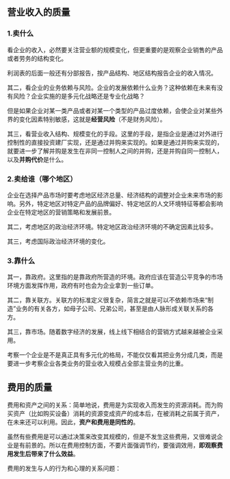 
## 营业收入的质量

### 1.卖什么
看企业的收入，必然要关注营业额的规模变化，但更重要的是观察企业销售的产品或者劳务的结构变化。

利润表的后面一般还有分部报告，按产品结构、地区结构报告企业的收入情况。

其二，看企业的业务依赖与风险。企业的发展依赖什么业务？这种依赖在未来有没有风险？企业实施的是多元化战略还是专业化战略？

但是如果企业对某一类产品或者对某一个类型的产品过度依赖，会使企业对某些外界的变化因素特别敏感，这就是**经营风险**（不是财务风险）。

其三，看营业收入结构、规模变化的手段。这里的手段，是指企业是通过对外进行控制性的直接投资建厂实现，还是通过并购来实现的。如果是通过并购来实现的，就要进一步了解并购是发生在非同一控制人之间的并购，还是并购自同一控制人，以及**并购代价**是什么。

### 2.卖给谁（哪个地区）

企业在选择产品市场时要考虑地区经济总量、经济结构的调整对企业未来市场的影响。另外，特定地区对特定产品的品牌偏好、特定地区的人文环境特征等都会影响企业在特定地区的营销策略和发展前景。

其二，考虑地区的政治经济环境。特定地区政治经济环境的不确定因素比较多。

其三，考虑国际政治经济环境的变化。

### 3.靠什么

其一，靠政府。这里指的是靠政府所营造的环境。政府应该在营造公平竞争的市场环境方面发挥作用，政府有时也会为企业拿到一些订单。

其二，靠关联方。关联方的标准定义很复杂，简言之就是可以不依赖市场来“制造”业务的有关各方，如母子公司、兄弟公司，甚至是由人脉形成关联关系的各方。

其三，靠市场。随着数字经济的发展，线上线下相结合的营销方式越来越被企业采用。

考察一个企业是不是真正具有多元化的格局，不能仅仅看其把业务分成几类，而是要进一步考察企业各类业务的营业收入规模占全部主营业务的比重。

## 费用的质量

费用和资产之间的关系：简单地说，费用是为实现收入而发生的资源消耗。而为购买资产（比如购买设备）消耗的资源变成资产的成本后，在被消耗之前属于资产，在未来还可以利用。因此，**资产和费用是同性的**。

虽然有些费用是可以通过决策来改变其规模的，但是不发生这些费用，又很难说企业是有前景的。所以在费用控制方面，不要片面强调节约，要强调效用，**即观察费用发生后带来了什么效益**。

费用的发生与人的行为和心理的关系问题：





